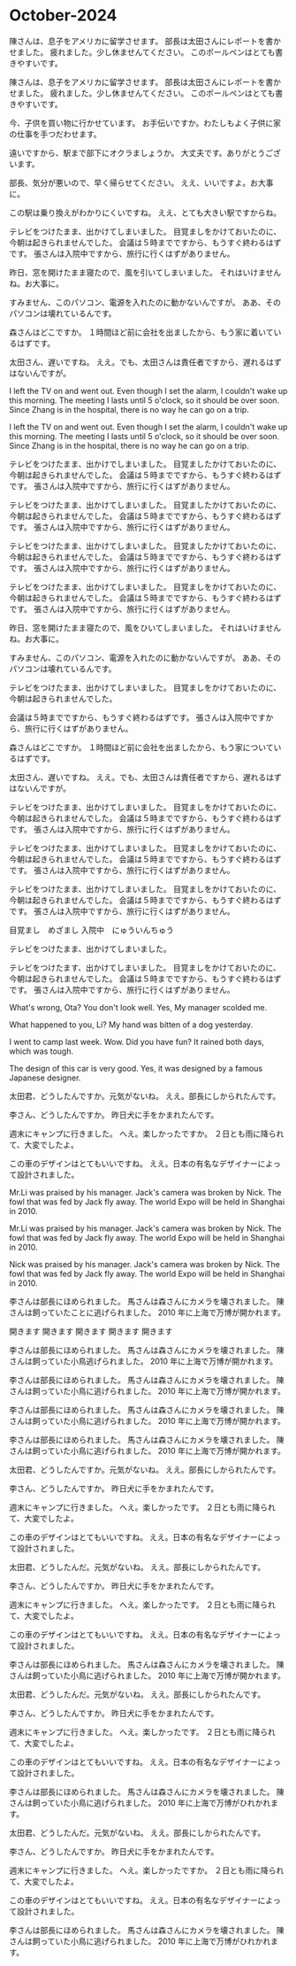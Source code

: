# October-2024

陳さんは、息子をアメリカに留学させます。
部長は太田さんにレポートを書かせました。
疲れました。少し休ませんてください。
このポールペンはとても書きやすいです。

陳さんは、息子をアメリカに留学させます。
部長は太田さんにレポートを書かせました。
疲れました。少し休ませんてください。
このポールペンはとても書きやすいです。

今、子供を買い物に行かせています。
お手伝いですか。わたしもよく子供に家の仕事を手つだわせます。

遠いですから、駅まで部下にオクラましょうか。
大丈夫です。ありがとうございます。

部長、気分が悪いので、早く帰らせてください。
ええ、いいですよ。お大事に。

この駅は乗り換えがわかりにくいですね。
ええ、とても大きい駅ですからね。

テレビをつけたまま、出かけてしまいました。
目覚ましをかけておいたのに、今朝は起きられませんでした。
会議は５時までですから、もうすぐ終わるはずです。
張さんは入院中ですから、旅行に行くはずがありません。

昨日、窓を開けたまま寝たので、風を引いてしまいました。
それはいけませんね。お大事に。

すみません、このパソコン、電源を入れたのに動かないんですが。
ああ、そのパソコンは壊れているんです。

森さんはどこですか。
１時間ほど前に会社を出ましたから、もう家に着いているはずです。

太田さん、遅いですね。
ええ。でも、太田さんは責任者ですから、遅れるはずはないんですが。

I left the TV on and went out.
Even though I set the alarm, I couldn't wake up this morning.
The meeting I lasts until 5 o'clock, so it should be over soon.
Since Zhang is in the hospital, there is no way he can go on a trip.

I left the TV on and went out.
Even though I set the alarm, I couldn't wake up this morning.
The meeting I lasts until 5 o'clock, so it should be over soon.
Since Zhang is in the hospital, there is no way he can go on a trip.

テレビをつけたまま、出かけでしまいました。
目覚ましたかけておいたのに、今朝は起きられませんでした。
会議は５時までですから、もうすぐ終わるはずです。
張さんは入院中ですから、旅行に行くはずがありません。

テレビをつけたまま、出かけてしまいました。
目覚ましたかけておいたのに、今朝は起きられませんでした。
会議は５時までですから、もうすぐ終わるはずです。
張さんは入院中ですから、旅行に行くはずがありません。

テレビをつけたまま、出かけてしまいました。
目覚ましたかけておいたのに、今朝は起きられませんでした。
会議は５時までですから、もうすぐ終わるはずです。
張さんは入院中ですから、旅行に行くはずがありません。

テレビをつけたまま、出かけてしまいました。
目覚ましをかけておいたのに、今朝は起きられませんでした。
会議は５時までですから、もうすぐ終わるはずです。
張さんは入院中ですから、旅行に行くはずがありません。

昨日、窓を開けたまま寝たので、風をひいてしまいました。
それはいけませんね。お大事に。

すみません、このパソコン、電源を入れたのに動かないんですが。
ああ、そのパソコンは壊れているんです。

テレビをつけたまま、出かけてしまいました。
目覚ましをかけておいたのに、今朝は起きられませんでした。

会議は５時までですから、もうすぐ終わるはずです。
張さんは入院中ですから、旅行に行くはずがありません。

森さんはどこですか。
１時間ほど前に会社を出ましたから、もう家についているはずです。

太田さん、遅いですね。
ええ。でも、太田さんは責任者ですから、遅れるはずはないんですが。

テレビをつけたまま、出かけてしまいました。
目覚ましをかけておいたのに、今朝は起きられませんでした。
会議は５時までですから、もうすぐ終わるはずです。
張さんは入院中ですから、旅行に行くはずがありません。

テレビをつけたまま、出かけてしまいました。
目覚ましをかけておいたのに、今朝は起きられませんでした。
会議は５時までですから、もうすぐ終わるはずです。
張さんは入院中ですから、旅行に行くはずがありません。

テレビをつけたまま、出かけてしまいました。
目覚ましをかけておいたのに、今朝は起きられませんでした。
会議は５時までですから、もうすぐ終わるはずです。
張さんは入院中ですから、旅行に行くはずがありません。

目覚まし　めざまし
入院中　にゅういんちゅう

テレビをつけたまま、出かけてしまいました。

テレビをつけたます、出かけてしまいました。
目覚ましをかけておいたのに、今朝は起きられませんでした。
会議は５時までですから、もうすぐ終わるはずです。
張さんは入院中ですから、旅行に行くはずがありません。

What's wrong, Ota? You don't look well.
Yes, My manager scolded me.

What happened to you, Li?
My hand was bitten of a dog yesterday.

I went to camp last week.
Wow. Did you have fun?
It rained both days, which was tough.

The design of this car is very good.
Yes, it was designed by a famous Japanese designer.

太田君、どうしたんですか。元気がないね。
ええ。部長にしかられたんです。

李さん、どうしたんですか。
昨日犬に手をかまれたんです。

週末にキャンプに行きました。
へえ。楽しかったですか。
２日とも雨に降られて、大変でしたよ。

この車のデザインはとてもいいですね。
ええ。日本の有名なデザイナーによって設計されました。

Mr.Li was praised by his manager.
Jack's camera was broken by Nick.
The fowl that was fed by Jack fly away.
The world Expo will be held in Shanghai in 2010.

Mr.Li was praised by his manager.
Jack's camera was broken by Nick.
The fowl that was fed by Jack fly away.
The world Expo will be held in Shanghai in 2010.

Nick was praised by his manager.
Jack's camera was broken by Nick.
The fowl that was fed by Jack fly away.
The world Expo will be held in Shanghai in 2010.

李さんは部長にほめられました。
馬さんは森さんにカメラを壊されました。
陳さんは飼っていたことに逃げられました。
2010 年に上海で万博が開かれます。

開きます
開きます
開きます
開きます
開きます

李さんは部長にほめられました。
馬さんは森さんにカメラを壊されました。
陳さんは飼っていた小鳥逃げられました。
2010 年に上海で万博が開かれます。

李さんは部長にほめられました。
馬さんは森さんにカメラを壊されました。
陳さんは飼っていた小鳥に逃げられました。
2010 年に上海で万博が開かれます。

李さんは部長にほめられました。
馬さんは森さんにカメラを壊されました。
陳さんは飼っていた小鳥に逃げられました。
2010 年に上海で万博が開かれます。

李さんは部長にほめられました。
馬さんは森さんにカメラを壊されました。
陳さんは飼っていた小鳥に逃げられました。
2010 年に上海で万博が開かれます。

太田君、どうしたんですか。元気がないね。
ええ。部長にしかられたんです。

李さん、どうしたんですか。
昨日犬に手をかまれたんです。

週末にキャンプに行きました。
へえ。楽しかったです。
２日とも雨に降られて、大変でしたよ。

この車のデザインはとてもいいですね。
ええ。日本の有名なデザイナーによって設計されました。

太田君、どうしたんだ。元気がないね。
ええ。部長にしかられたんです。

李さん、どうしたんですか。
昨日犬に手をかまれたんです。

週末にキャンプに行きました。
へえ。楽しかったです。
２日とも雨に降られて、大変でしたよ。

この車のデザインはとてもいいですね。
ええ。日本の有名なデザイナーによって設計されました。

李さんは部長にほめられました。
馬さんは森さんにカメラを壊されました。
陳さんは飼っていた小鳥に逃げられました。
2010 年に上海で万博が開かれます。

太田君、どうしたんだ。元気がないね。
ええ。部長にしかられたんです。

李さん、どうしたんですか。
昨日犬に手をかまれたんです。

週末にキャンプに行きました。
へえ。楽しかったです。
２日とも雨に降られて、大変でしたよ。

この車のデザインはとてもいいですね。
ええ。日本の有名なデザイナーによって設計されました。

李さんは部長にほめられました。
馬さんは森さんにカメラを壊されました。
陳さんは飼っていた小鳥に逃げられました。
2010 年に上海で万博がひれかれます。

太田君、どうしたんだ。元気がないね。
ええ。部長にしかられたんです。

李さん、どうしたんですか。
昨日犬に手をかまれたんです。

週末にキャンプに行きました。
へえ。楽しかったですか。
２日とも雨に降られて、大変でしたよ。

この車のデザインはとてもいいですね。
ええ。日本の有名なデザイナーによって設計されました。

李さんは部長にほめられました。
馬さんは森さんにカメラを壊されました。
陳さんは飼っていた小鳥に逃げられました。
2010 年に上海で万博がひれかれます。
